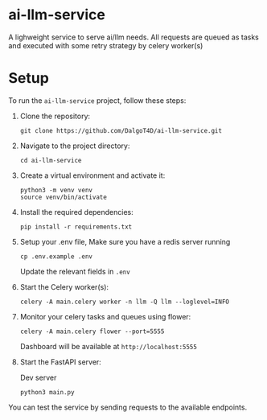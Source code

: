 # ai-llm-service
A lighweight service to serve ai/llm needs. All requests are queued as tasks and executed with some retry strategy by celery worker(s)

# Setup

To run the `ai-llm-service` project, follow these steps:

1. Clone the repository:
    ```
    git clone https://github.com/DalgoT4D/ai-llm-service.git
    ```

2. Navigate to the project directory:
    ```
    cd ai-llm-service
    ```

3. Create a virtual environment and activate it:
    ```
    python3 -m venv venv
    source venv/bin/activate
    ```

4. Install the required dependencies:
    ```
    pip install -r requirements.txt
    ```

5. Setup your .env file, Make sure you have a redis server running
    ```
    cp .env.example .env
    ```

    Update the relevant fields in `.env`

5. Start the Celery worker(s):
    ```
    celery -A main.celery worker -n llm -Q llm --loglevel=INFO
    ```

6. Monitor your celery tasks and queues using flower:
    ```
    celery -A main.celery flower --port=5555
    ```
    Dashboard will be available at `http://localhost:5555`

7. Start the FastAPI server:
    
    Dev server
    ```
    python3 main.py
    ```

You can test the service by sending requests to the available endpoints.
